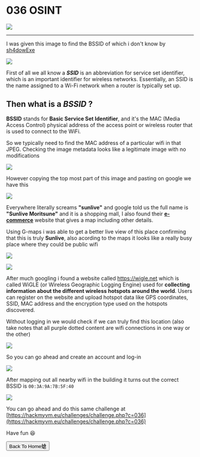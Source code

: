 
# 036 OSINT

![](https://i.imgur.com/rTDhFGA.png)

***

I was given this image to find the BSSID of which i don't know by [sh4dowExe](https://hackmyvm.eu/profile/?user=sh4dowExe)


![](https://i.imgur.com/xuUv9l8.png)


First of all we all know a **_SSID_** is an abbreviation for service set identifier, which is an important identifier for wireless networks. Essentially, an SSID is the name assigned to a Wi-Fi network when a router is typically set up.


## Then what is a **_BSSID_** ?



**BSSID** stands for **Basic Service Set Identifier**, and it's the MAC (Media Access Control) physical address of the access point or wireless router that is used to connect to the WiFi.


So we typically need to find the MAC address of a particular wifi in that JPEG. Checking the image metadata looks like a legitimate image with no modifications



![](https://i.imgur.com/XBhum3U.png)



However copying the top most part of this image and pasting on google we have this 


![](https://i.imgur.com/i5fD3DO.png)



Everywhere literally screams **"sunlive"** and google told us the full name is **"Sunlive Moritsune"** and it is a shopping mall, I also found their [**e-commerce**](https://www.sunlive.co.jp/shop/%E3%82%B5%E3%83%B3%E3%83%AA%E3%83%96%E3%82%82%E3%82%8A%E3%81%A4%E3%81%AD/) website that gives a map including other details.



Using G-maps i was able to get a better live view of this place confirming that this is truly **Sunlive**, also acording to the maps it looks like a really busy place where they could be public wifi


![](https://i.imgur.com/nG3WZXV.png)



![](https://i.imgur.com/ughaG3V.png)





After much googling i found a website called https://wigle.net which is called WiGLE (or Wireless Geographic Logging Engine) used for **collecting information about the different wireless hotspots around the world**. Users can register on the website and upload hotspot data like GPS coordinates, SSID, MAC address and the encryption type used on the hotspots discovered.


Without logging in we would check if we can truly find this location (also take notes that all purple dotted content are wifi connections in one way or the other)



![](https://i.imgur.com/2Ggmmis.png)



So you can go ahead and create an account and log-in


![](https://i.imgur.com/bQNCoRV.png)


After mapping out all nearby wifi in the building it turns out the correct BSSID is `00:3A:9A:7B:5F:40`


![](https://i.imgur.com/YlHwra5.png)



You can go ahead and do this same challenge at [https://hackmyvm.eu/challenges/challenge.php?c=036](https://hackmyvm.eu/challenges/challenge.php?c=036)


Have fun 😆


<button onclick="window.location.href='https://sec-fortress.github.io';">Back To Home螥</button>

